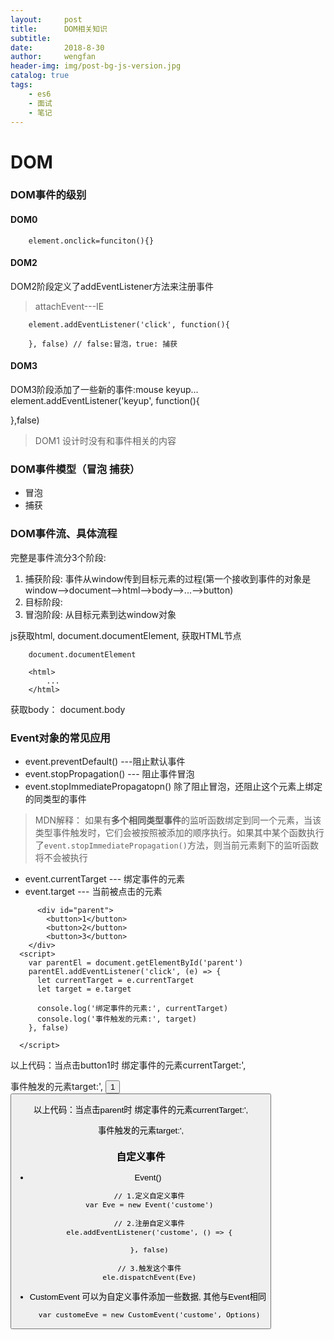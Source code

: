 ```yaml
---
layout:     post
title:      DOM相关知识
subtitle:   
date:       2018-8-30
author:     wengfan
header-img: img/post-bg-js-version.jpg
catalog: true
tags:
    - es6
    - 面试
    - 笔记
---
```

# DOM
### DOM事件的级别
#### DOM0 
```
    element.onclick=funciton(){}
```

#### DOM2
DOM2阶段定义了addEventListener方法来注册事件
> attachEvent---IE
``` 
    element.addEventListener('click', function(){

    }, false) // false:冒泡，true: 捕获
```

#### DOM3 
DOM3阶段添加了一些新的事件:mouse keyup...
element.addEventListener('keyup', function(){

},false)

> DOM1 设计时没有和事件相关的内容

### DOM事件模型（冒泡 捕获）
- 冒泡
- 捕获
  
### DOM事件流、具体流程
完整是事件流分3个阶段:
1. 捕获阶段: 事件从window传到目标元素的过程(第一个接收到事件的对象是window-->document-->html-->body-->...-->button)
2. 目标阶段: 
3. 冒泡阶段: 从目标元素到达window对象

js获取html, document.documentElement, 获取HTML节点
```
    document.documentElement

    <html>
        ...
    </html>
```
获取body：
document.body

### Event对象的常见应用

- event.preventDefault() ---阻止默认事件
- event.stopPropagation() --- 阻止事件冒泡
- event.stopImmediatePropagatopn()
    除了阻止冒泡，还阻止这个元素上绑定的同类型的事件

> MDN解释：
如果有**多个相同类型事件**的监听函数绑定到同一个元素，当该类型事件触发时，它们会被按照被添加的顺序执行。如果其中某个函数执行了```event.stopImmediatePropagation()```方法，则当前元素剩下的监听函数将不会被执行

- event.currentTarget --- 绑定事件的元素
- event.target --- 当前被点击的元素
```
      <div id="parent">
        <button>1</button>
        <button>2</button>
        <button>3</button>
    </div>
  <script>
    var parentEl = document.getElementById('parent')
    parentEl.addEventListener('click', (e) => {
      let currentTarget = e.currentTarget
      let target = e.target

      console.log('绑定事件的元素:', currentTarget)
      console.log('事件触发的元素:', target)
    }, false)

  </script>
```
以上代码：当点击button1时
绑定事件的元素currentTarget:', <div id="parent"></div>
事件触发的元素target:', <button>1<button>

以上代码：当点击parent时
绑定事件的元素currentTarget:', <div id="parent"></div>
事件触发的元素target:', <div id="parent"></div>

### 自定义事件
- Event()
```
    // 1.定义自定义事件
    var Eve = new Event('custome')

    // 2.注册自定义事件
    ele.addEventListener('custome', () => {

    }, false)

    // 3.触发这个事件
    ele.dispatchEvent(Eve)
```

- CustomEvent
可以为自定义事件添加一些数据, 其他与Event相同
```
    var customeEve = new CustomEvent('custome', Options)
```